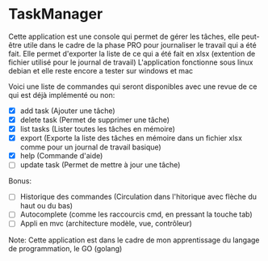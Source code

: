 # TaskManager
Cette application est une console qui permet de gérer les tâches, elle peut-être utile dans le cadre de la phase PRO pour journaliser le travail qui a été fait.
Elle permet d'exporter la liste de ce qui a été fait en xlsx (extention de fichier utilisé pour le journal de travail)
L'application fonctionne sous linux debian et elle reste encore a tester sur windows et mac

Voici une liste de commandes qui seront disponibles avec une revue de ce qui est déjà implémenté ou non:
- [x] add task (Ajouter une tâche)
- [x] delete task (Permet de supprimer une tâche)
- [x] list tasks (Lister toutes les tâches en mémoire)
- [x] export (Exporte la liste des tâches en mémoire dans un fichier xlsx comme pour un journal de travail basique)
- [x] help (Commande d'aide)
- [ ] update task (Permet de mettre à jour une tâche)

Bonus:
- [ ] Historique des commandes (Circulation dans l'hitorique avec flèche du haut ou du bas)
- [ ] Autocomplete (comme les raccourcis cmd, en pressant la touche tab)
- [ ] Appli en mvc (architecture modèle, vue, contrôleur)

Note: 
Cette application est dans le cadre de mon apprentissage du langage de programmation, le GO (golang)
